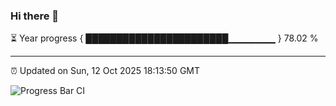 ### Hi there 👋

⏳ Year progress { ███████████████████████▁▁▁▁▁▁▁ } 78.02 %

---

⏰ Updated on Sun, 12 Oct 2025 18:13:50 GMT

![Progress Bar CI](https://github.com/Shyam-Makwana/GitHub-Actions-Demo/workflows/Progress%20Bar%20CI/badge.svg)
